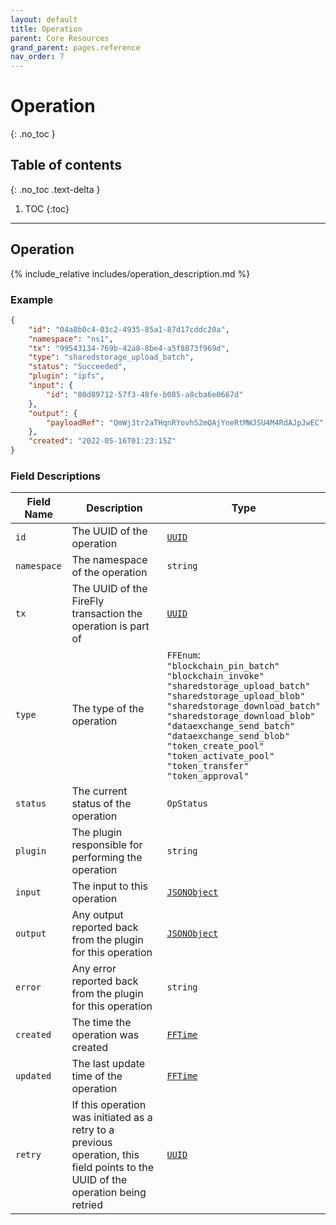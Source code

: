 ```yaml
---
layout: default
title: Operation
parent: Core Resources
grand_parent: pages.reference
nav_order: 7
---
```


# Operation
{: .no_toc }

## Table of contents
{: .no_toc .text-delta }

1. TOC
{:toc}

---
## Operation

{% include_relative includes/operation_description.md %}

### Example

```json
{
    "id": "04a8b0c4-03c2-4935-85a1-87d17cddc20a",
    "namespace": "ns1",
    "tx": "99543134-769b-42a8-8be4-a5f8873f969d",
    "type": "sharedstorage_upload_batch",
    "status": "Succeeded",
    "plugin": "ipfs",
    "input": {
        "id": "80d89712-57f3-48fe-b085-a8cba6e0667d"
    },
    "output": {
        "payloadRef": "QmWj3tr2aTHqnRYovhS2mQAjYneRtMWJSU4M4RdAJpJwEC"
    },
    "created": "2022-05-16T01:23:15Z"
}
```

### Field Descriptions

| Field Name | Description | Type |
|------------|-------------|------|
| `id` | The UUID of the operation | [`UUID`](simpletypes#uuid) |
| `namespace` | The namespace of the operation | `string` |
| `tx` | The UUID of the FireFly transaction the operation is part of | [`UUID`](simpletypes#uuid) |
| `type` | The type of the operation | `FFEnum`:<br/>`"blockchain_pin_batch"`<br/>`"blockchain_invoke"`<br/>`"sharedstorage_upload_batch"`<br/>`"sharedstorage_upload_blob"`<br/>`"sharedstorage_download_batch"`<br/>`"sharedstorage_download_blob"`<br/>`"dataexchange_send_batch"`<br/>`"dataexchange_send_blob"`<br/>`"token_create_pool"`<br/>`"token_activate_pool"`<br/>`"token_transfer"`<br/>`"token_approval"` |
| `status` | The current status of the operation | `OpStatus` |
| `plugin` | The plugin responsible for performing the operation | `string` |
| `input` | The input to this operation | [`JSONObject`](simpletypes#jsonobject) |
| `output` | Any output reported back from the plugin for this operation | [`JSONObject`](simpletypes#jsonobject) |
| `error` | Any error reported back from the plugin for this operation | `string` |
| `created` | The time the operation was created | [`FFTime`](simpletypes#fftime) |
| `updated` | The last update time of the operation | [`FFTime`](simpletypes#fftime) |
| `retry` | If this operation was initiated as a retry to a previous operation, this field points to the UUID of the operation being retried | [`UUID`](simpletypes#uuid) |

